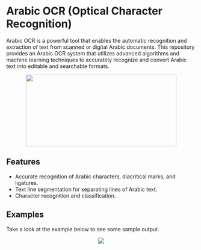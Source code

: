 # Arabic OCR (Optical Character Recognition)
Arabic OCR is a powerful tool that enables the automatic recognition and extraction of text from scanned or digital Arabic documents. This repository provides an Arabic OCR system that utilizes advanced algorithms and machine learning techniques to accurately recognize and convert Arabic text into editable and searchable formats.
  <p align="center">
  <img width="400" height="190" src=https://github.com/user-attachments/assets/60823e3c-85a1-4a28-a946-603a43848e8a>
</p>

## Features
  - Accurate recognition of Arabic characters, diacritical marks, and ligatures.
  - Text line segmentation for separating lines of Arabic text.
  - Character recognition and classification.

## Examples
Take a look at the example below to see some sample output.

<p align="center">
<img src="https://github.com/NjoodJ/Arabic-OCR/assets/93571826/336a1f56-9f06-4e0d-86be-07baf18d36eb">
</p>
